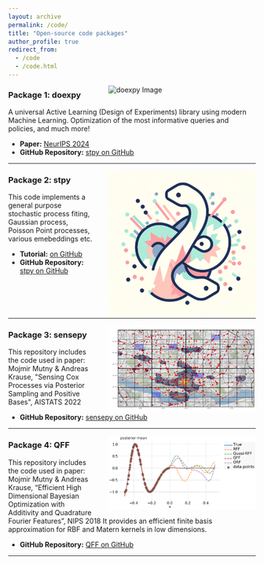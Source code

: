 ```yaml
---
layout: archive
permalink: /code/
title: "Open-source code packages"
author_profile: true
redirect_from: 
  - /code
  - /code.html
---
```

<!-- 
### Package 1: doexpy
This repostirory implements an advanced experim
- **GitHub Repository:** [doexpy on GitHub](https://github.com/Mojusko/doexpy) -->

<style>
img {
    float: right; /* Align images to the right */
    margin-left: 30px; /* Add some space between the text and the image */
    width: 300px; /* Fixed width for all images */
    height: auto; /* Maintain aspect ratio */
}
hr {
    clear: both; /* Ensures the horizontal line is not affected by floating elements */
}
</style>

![doexpy Image](https://github.com/Mojusko/experiment-design-mdp/blob/main/icon.png?raw=true) 
### Package 1: doexpy
A universal Active Learning (Design of Experiments) library using modern Machine Learning. Optimization of the most informative queries and policies, and much more! 
- **Paper:** [NeurIPS 2024](https://arxiv.org/abs/2402.08406)
- **GitHub Repository:** [stpy on GitHub](https://github.com/Mojusko/experiment-design-mdp)


***

![stpy Image](https://github.com/Mojusko/stpy/blob/stable/stpy.png?raw=true) 
### Package 2: stpy
This code implements a general purpose stochastic process fiting, Gaussian process, Poisson Point processes, various emebeddings etc. 
- **Tutorial:** [on GitHub](https://github.com/Mojusko/stpy/tree/stable/tutorials)
- **GitHub Repository:** [stpy on GitHub](https://github.com/Mojusko/stpy)

***


![sensepy Image](/files/images/sensepy.png)
### Package 3: sensepy
This repository includes the code used in paper: Mojmir Mutny & Andreas Krause, "Sensing Cox Processes via Posterior Sampling and Positive Bases", AISTATS 2022
- **GitHub Repository:** [sensepy on GitHub](https://github.com/Mojusko/sensepy)

***

![QFF Image](/files/images/qff.png)
### Package 4: QFF
This repository includes the code used in paper: Mojmir Mutny & Andreas Krause, “Efficient High Dimensional Bayesian Optimization with Additivity and Quadrature Fourier Features”, NIPS 2018 It provides an efficient finite basis approximation for RBF and Matern kernels in low dimensions.
- **GitHub Repository:** [QFF on GitHub](https://github.com/Mojusko/QFF)

***
